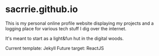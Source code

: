 # sacrrie.github.io
This is my personal online profile website displaying my projects and a logging place for various tech stuff I dig over the internet. 

It's meant to start as a light&amp;fun hut in the digital woods.

Current template: Jekyll
Future target: ReactJS
